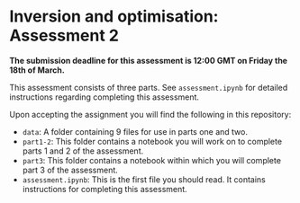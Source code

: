 # Inversion and optimisation: Assessment 2

**The submission deadline for this assessment is 12:00 GMT on Friday the 18th of March.**

This assessment consists of three parts. See `assessment.ipynb` for detailed instructions regarding completing this assessment.

Upon accepting the assignment you will find the following in this repository:
- `data`: A folder containing 9 files for use in parts one and two.
- `part1-2`: This folder contains a notebook you will work on to complete parts 1 and 2 of the assessment.
- `part3`: This folder contains a notebook within which you will complete part 3 of the assessment.
- `assessment.ipynb`: This is the first file you should read. It contains instructions for completing this assessment.
